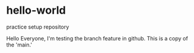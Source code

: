 # hello-world
practice setup repository

Hello Everyone, 
I'm testing the branch feature in github. This is a copy of the 'main.'
